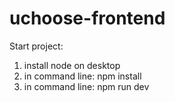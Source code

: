 # uchoose-frontend

Start project:
1. install node on desktop
2. in command line: npm install
3. in command line: npm run dev
